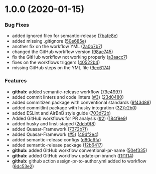 # 1.0.0 (2020-01-15)


### Bug Fixes

* added ignored filex for semantic-release ([7bafe8e](https://github.com/kovihq/example-commits-prs/commit/7bafe8e219946b217527172d532b902f970e8588))
* added missing .gitignore ([50e685e](https://github.com/kovihq/example-commits-prs/commit/50e685e506b478932599a2070617bcf68a6beb0d))
* another fix on the workflow YML ([2a0b7b7](https://github.com/kovihq/example-commits-prs/commit/2a0b7b75b9ba5134ec2c0ac572cae89ebf8454a5))
* changed the GitHub workflow version ([98ae745](https://github.com/kovihq/example-commits-prs/commit/98ae7459505f5644c560eb413f839a631816e42a))
* fix the GitHub workflow not working properly ([a3aacc7](https://github.com/kovihq/example-commits-prs/commit/a3aacc77f459ee2139c4802de4c3d429b54988dd))
* fixes on the workflows triggers ([40522b4](https://github.com/kovihq/example-commits-prs/commit/40522b473fcc8f1755768512d6126a3f98d1db3e))
* missing GitHub steps on the YML file ([9ec6174](https://github.com/kovihq/example-commits-prs/commit/9ec617448121ec7822fe026be27b730d51399912))


### Features

* **github:** added semantic-release workflow ([79e4997](https://github.com/kovihq/example-commits-prs/commit/79e4997baa21108772dbcbbc7c8e0e6bb409481e))
* added commit linters and code linters ([#3](https://github.com/kovihq/example-commits-prs/issues/3)) ([23d0480](https://github.com/kovihq/example-commits-prs/commit/23d0480e1a893811f35d9795d092f496c8654153))
* added commitizen package with conventional standards ([9f43d88](https://github.com/kovihq/example-commits-prs/commit/9f43d88af5e6cc33fb7fbf1f86ace2faf008625a))
* added commitlint package with husky integration ([327c2b0](https://github.com/kovihq/example-commits-prs/commit/327c2b02b489127d03aaaf79472e00fb40cbadd7))
* added ESLint and AirBnB style guide ([703d72b](https://github.com/kovihq/example-commits-prs/commit/703d72bc68b3e618ac6708a6e1ad15b711ecc5d9))
* Added GitHub workflows for PR analysis ([#2](https://github.com/kovihq/example-commits-prs/issues/2)) ([184f9e9](https://github.com/kovihq/example-commits-prs/commit/184f9e9a6360674a60f675444616d0f1baa0318a))
* added husky and linst-staged ([2dcb9f8](https://github.com/kovihq/example-commits-prs/commit/2dcb9f8b10e20e1d330a75ce3fb0c24bcf2b6e7e))
* added Quasar-Framework ([7372b7f](https://github.com/kovihq/example-commits-prs/commit/7372b7f97047af2f55e5d1337c04963700f0471f))
* added Quasar-Framework ([#5](https://github.com/kovihq/example-commits-prs/issues/5)) ([49df2e4](https://github.com/kovihq/example-commits-prs/commit/49df2e4e1554befce9d04323ddf695aefde5efe8))
* added semantic-release configs ([d80c6fa](https://github.com/kovihq/example-commits-prs/commit/d80c6fa8e47671681d78a6389a756aad327c898f))
* added semantic-release package ([12b6417](https://github.com/kovihq/example-commits-prs/commit/12b6417e5f908cca3c1538ad16bdb53f4a7debb3))
* **github:** added GitHub workflow conventional-pr-name ([50ef335](https://github.com/kovihq/example-commits-prs/commit/50ef335e787e02a458fd8914e4c689092a56bd8e))
* **github:** added GitHub workflow update-pr-branch ([f1f1f14](https://github.com/kovihq/example-commits-prs/commit/f1f1f1471801e1d20cf2d81c2b84d536f4899efc))
* **github:** github action assign-pr-to-author.yml added to workflow ([6dc53e2](https://github.com/kovihq/example-commits-prs/commit/6dc53e267f0f59707404d6aa7b272316f82a2a41))
